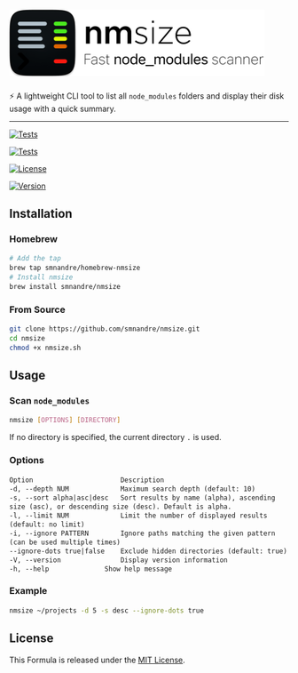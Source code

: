 <h1>
<picture>
  <source media="(prefers-color-scheme: light)" srcset="nmsize-dark.png">
  <source media="(prefers-color-scheme: dark)" srcset="nmsize.png">
  <img width="460" alt="nmsize - Fast node_modules size scanner" src="nmsize.png" />
</picture>
</h1>

⚡ A lightweight CLI tool to list all `node_modules` folders and display their disk usage with a quick summary.

---

<p align="center">

[![Tests](https://img.shields.io/github/actions/workflow/status/smnandre/nmsize/test.yml?label=Tests&logo=github)](https://github.com/smnandre/nmsize/actions/workflows/test.yml)

[![Tests](https://img.shields.io/github/actions/workflow/status/smnandre/nmsize/test.yml?label=Tests&logo=github)](https://github.com/smnandre/nmsize/actions/workflows/test.yml)

</p>

[![License](https://img.shields.io/github/license/smnandre/nmsize?logo=mit)](https://github.com/smnandre/nmsize/blob/main/LICENSE)

[![Version](https://img.shields.io/github/v/tag/smnandre/nmsize?label=Version&logo=semver)](https://github.com/smnandre/nmsize/releases)


## Installation

### Homebrew

```bash
# Add the tap
brew tap smnandre/homebrew-nmsize
# Install nmsize
brew install smnandre/nmsize
```

### From Source

```bash
git clone https://github.com/smnandre/nmsize.git
cd nmsize
chmod +x nmsize.sh
```

## Usage

### Scan `node_modules`

```bash
nmsize [OPTIONS] [DIRECTORY]
```

If no directory is specified, the current directory `.` is used.

### Options

```
Option	                    Description
-d, --depth NUM	            Maximum search depth (default: 10)
-s, --sort alpha|asc|desc   Sort results by name (alpha), ascending size (asc), or descending size (desc). Default is alpha.
-l, --limit NUM	            Limit the number of displayed results (default: no limit)
-i, --ignore PATTERN	    Ignore paths matching the given pattern (can be used multiple times)
--ignore-dots true|false    Exclude hidden directories (default: true)
-V, --version	            Display version information
-h, --help	            Show help message
```

### Example

```bash
nmsize ~/projects -d 5 -s desc --ignore-dots true
```

## License

This Formula is released under the [MIT License](LICENSE).
